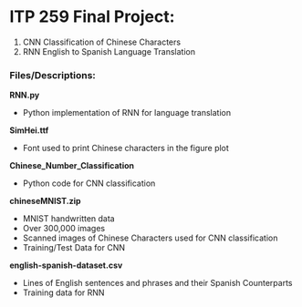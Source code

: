 # ITP 259 Final Project:
1. CNN Classification of Chinese Characters
2. RNN English to Spanish Language Translation

### Files/Descriptions:
**RNN.py** 
- Python implementation of RNN for language translation

**SimHei.ttf** 
- Font used to print Chinese characters in the figure plot

**Chinese_Number_Classification**
- Python code for CNN classification

**chineseMNIST.zip** 
- MNIST handwritten data
- Over 300,000 images
- Scanned images of Chinese Characters used for CNN classification
- Training/Test Data for CNN

**english-spanish-dataset.csv**
- Lines of English sentences and phrases and their Spanish Counterparts
- Training data for RNN
